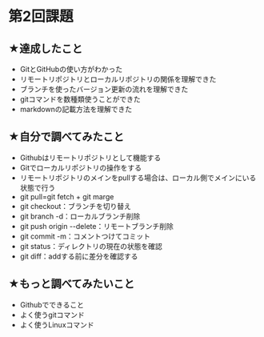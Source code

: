 # 第2回課題

## ★達成したこと

- GitとGitHubの使い方がわかった
- リモートリポジトリとローカルリポジトリの関係を理解できた
- ブランチを使ったバージョン更新の流れを理解できた
- gitコマンドを数種類使うことができた
- markdownの記載方法を理解できた

## ★自分で調べてみたこと

- Githubはリモートリポジトリとして機能する
- Gitでローカルリポジトリの操作をする
- リモートリポジトリのメインをpullする場合は、ローカル側でメインにいる状態で行う
- git pull=git fetch + git marge
- git checkout：ブランチを切り替え
- git branch -d：ローカルブランチ削除
- git push origin --delete：リモートブランチ削除
- git commit -m：コメントつけてコミット
- git status：ディレクトリの現在の状態を確認
- git diff：addする前に差分を確認する

## ★もっと調べてみたいこと

- Githubでできること
- よく使うgitコマンド
- よく使うLinuxコマンド
